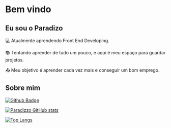 # Bem vindo

 

## Eu sou o Paradizo

 

:computer: Atualmente aprendendo Front End Developing.

:books: Tentando aprender de tudo um pouco, e aqui é meu espaço para guardar projetos.

:outbox_tray: Meu objetivo é aprender cada vez mais e conseguir um bom emprego.

 

## Sobre mim

[![Github Badge](https://img.shields.io/badge/-Github-000?style=flat-square&logo=Github&logoColor=white&link=https://github.com/paradizzo)](https://github.com/paradizzo)



[![Paradizzo GitHub stats](https://github-readme-stats.vercel.app/api?username=paradizzo&theme=midnight-purple&show_icons=true)](https://github.com/anuraghazra/github-readme-stats)

[![Top Langs](https://github-readme-stats.vercel.app/api/top-langs/?username=paradizzo)](https://github.com/paradizzo/github-readme-stats)
